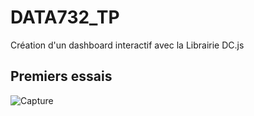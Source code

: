 # DATA732_TP
Création d'un dashboard interactif avec la Librairie DC.js

## Premiers essais

![Capture](https://user-images.githubusercontent.com/93133836/210119782-5e836e53-4aa5-4cdc-ab01-e9cae25e223d.PNG)
